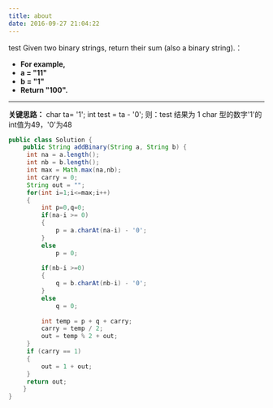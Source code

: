 ```yaml
---
title: about
date: 2016-09-27 21:04:22
---
```

test
Given two binary strings, return their sum (also a binary string).：

- **For example,**
- **a = "11"**
- **b = "1"**
- **Return "100".**

-------------------
**关键思路：**
char ta= '1';
int test = ta - '0';
则：test 结果为 1
char 型的数字'1'的int值为49，'0'为48


``` java
public class Solution {
    public String addBinary(String a, String b) {
     int na = a.length();
     int nb = b.length();
     int max = Math.max(na,nb);
     int carry = 0;
     String out = "";
     for(int i=1;i<=max;i++)
     {
         int p=0,q=0;
         if(na-i >= 0)
         {
             p = a.charAt(na-i) - '0';
         }
         else
             p = 0;
             
         if(nb-i >=0)
         {
             q = b.charAt(nb-i) - '0';
         }
         else
             q = 0;
         
         int temp = p + q + carry;
         carry = temp / 2;
         out = temp % 2 + out;
     }
     if (carry == 1)
     {
         out = 1 + out;
     }
     return out;
    }
}
```